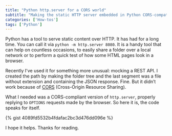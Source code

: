 ```yaml
---
title: "Python http.server for a CORS world"
subtitle: "Making the static HTTP server embedded in Python CORS-compatible"
categories: ['How-tos']
tags: ['Python']
---
```


Python has a tool to serve static content over HTTP. It has had for a long time. You can call it via `python -m http.server 8080`. It is a handy tool that can help on countless occasions, to easily share a folder over a local network or to perform a quick test of how some HTML pages look in a browser.

Recently I've used it for something more unusual: mocking a REST API. I created the path by making the folder tree and the last segment was a file without extension and containing the JSON response. Fine. But it didn’t work because of [CORS](https://developer.mozilla.org/en-US/docs/Web/HTTP/CORS) (Cross-Origin Resource Sharing).

What I needed was a CORS-compliant version of `http.server`, properly replying to `OPTIONS` requests made by the browser. So here it is, the code speaks for itself.

{% gist 4089fd5532b4fdafac2bc3d476dd096e %}

I hope it helps. Thanks for reading.